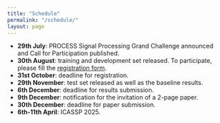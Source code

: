 ```yaml
---
title: "Schedule"
permalink: "/schedule/"
layout: page
---
```


* **29th July**: PROCESS Signal Processing Grand Challenge announced and Call for Participation published.
* **30th August**: training and development set released. To participate, please fill the [registration form](https://docs.google.com/forms/d/1HANAuOsHp_244TS6xdu_veWNrfV1X6QOw-4SuwD2CVw/viewform).
* **31st October**: deadline for registration.
* **29th November**: test set released as well as the baseline results.
* **6th December**: deadline for results submission.
* **9th December**: notification for the invitation of a 2-page paper.
* **30th December**: deadline for paper submission.
* **6th-11th April**: ICASSP 2025.
